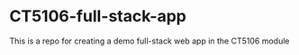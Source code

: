 # CT5106-full-stack-app

This is a repo for creating a demo full-stack web app in the CT5106 module
